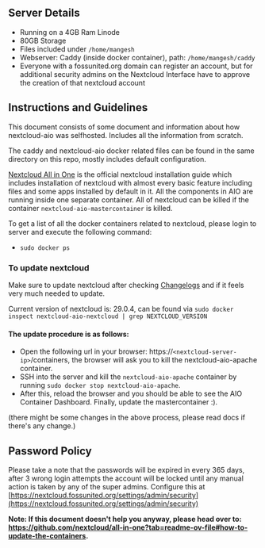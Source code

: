 ## Server Details 

- Running on a 4GB Ram Linode
- 80GB Storage
- Files included under `/home/mangesh`
- Webserver: Caddy (inside docker container), path: `/home/mangesh/caddy`
- Everyone with a fossunited.org domain can register an account, but for additional security admins on the Nextcloud Interface have to approve the creation of that nextcloud account 

## Instructions and Guidelines

This document consists of some document and information about how nextcloud-aio was selfhosted. Includes all the information from scratch.

The caddy and nextcloud-aio docker related files can be found in the same directory on this repo, mostly includes default configuration.  

[Nextcloud All in One](https://github.com/nextcloud/all-in-one) is the official nextcloud installation guide which includes installation of nextcloud with almost every basic feature including files and some apps installed by default in it. All the components in AIO are running inside one separate container. All of nextcloud can be killed if the container `nextcloud-aio-mastercontainer` is killed. 

To get a list of all the docker containers related to nextcloud, please login to server and execute the following command:

- `sudo docker ps`

### To update nextcloud

Make sure to update nextcloud after checking [Changelogs](https://github.com/nextcloud/all-in-one/releases) and if it feels very much needed to update. 

Current version of nextcloud is: 29.0.4, can be found via `sudo docker inspect nextcloud-aio-nextcloud | grep NEXTCLOUD_VERSION`

#### The update procedure is as follows: 

- Open the following url in your browser: https://`<nextcloud-server-ip>`/containers, the browser will ask you to kill the nextcloud-aio-apache container. 
- SSH into the server and kill the `nextcloud-aio-apache` container by running `sudo docker stop nextcloud-aio-apache`. 
- After this, reload the browser and you should be able to see the AIO Container Dashboard. Finally, update the mastercontainer :). 

(there might be some changes in the above process, please read docs if there's any change.)

## Password Policy 

Please take a note that the passwords will be expired in every 365 days, after 3 wrong login attempts the account will be locked until any manual action is taken by any of the super admins. Configure this at [https://nextcloud.fossunited.org/settings/admin/security](https://nextcloud.fossunited.org/settings/admin/security)

**Note: If this document doesn't help you anyway, please head over to: https://github.com/nextcloud/all-in-one?tab=readme-ov-file#how-to-update-the-containers.**
